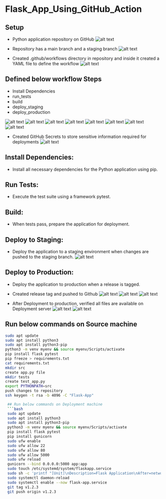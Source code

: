 # Flask_App_Using_GitHub_Action

## Setup
- Python application repository on GitHub
![alt text](Readme_File_Images/image.png)

- Repository has a main branch and a staging branch
![alt text](Readme_File_Images/image-1.png)

- Created .github/workflows directory in repository and inside it created a YAML file to define the workflow
![alt text](Readme_File_Images/image-2.png)

## Defined below workflow Steps
- Install Dependencies
- run_tests
- build
- deploy_staging
- deploy_production

![alt text](Readme_File_Images/image-3.png)
![alt text](Readme_File_Images/image-4.png)
![alt text](Readme_File_Images/image-5.png)
![alt text](Readme_File_Images/image-6.png)
![alt text](Readme_File_Images/image-7.png)
![alt text](Readme_File_Images/image-8.png)
![alt text](Readme_File_Images/image-9.png)
![alt text](Readme_File_Images/image-10.png)

- Created GitHub Secrets to store sensitive information required for deployments
![alt text](Readme_File_Images/image-11.png)

## Install Dependencies: 
- Install all necessary dependencies for the Python application using pip.
## Run Tests: 
- Execute the test suite using a framework pytest.
## Build:
- When tests pass, prepare the application for deployment.
## Deploy to Staging: 
- Deploy the application to a staging environment when changes are pushed to the staging branch.
![alt text](Readme_File_Images/image-12.png)
## Deploy to Production:
- Deploy the application to production when a release is tagged.
- Created release tag and pushed to Github
![alt text](Readme_File_Images/image-13.png)
![alt text](Readme_File_Images/image-14.png)
![alt text](Readme_File_Images/image-15.png)

- After Deployment to production, verified all files are available on Deployment server
![alt text](Readme_File_Images/image-16.png)
![alt text](Readme_File_Images/image-17.png)

## Run below commands on Source machine
```bash
sudo apt update
sudo apt install python3
sudo apt install python3-pip
python3 -m venv myenv && source myenv/Scripts/activate
pip install flask pytest
pip freeze > requirements.txt
cat requirements.txt
mkdir src
create app.py file
mkdir tests
create test_app.py
export PYTHONPATH=src
push changes to repository
ssh keygen -t rsa -b 4096 -C "Flask-App"

 ## Run below commands on Deployment machine
 ```bash 
 sudo apt update
 sudo apt install python3
 sudo apt install python3-pip
 python3 -m venv myenv && source myenv/Scripts/activate
 pip install flask pytest
 pip install gunicorn
 sudo ufw enable
 sudo ufw allow 22
 sudo ufw allow 80
 sudo ufw allow 5000
 sudo ufw reload
 gunicorn --bind 0.0.0.0:5000 app:app
 sudo touch /etc/systemd/system/flaskapp.service
 sudo sh -c 'printf "[Unit]\nDescription=Flask Application\nAfter=network.target\n\n[Service]\nUser=ubuntu\nGroup=ubuntu\nWorkingDirectory=/home/ubuntu/Flask-Deployment\nExecStart=/home/ubuntu/.local/bin/gunicorn --workers 3 --bind unix:flaskapp.sock app:app\nRestart=always\n\n[Install]\nWantedBy=multi-user.target\n" > /etc/systemd/system/flaskapp.service'
 sudo systemctl daemon-reload
 sudo systemctl enable --now flask-app.service
 git tag v1.2.3
 git push origin v1.2.3



